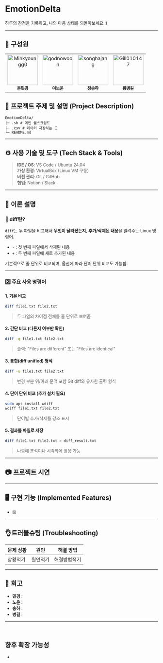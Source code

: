 # EmotionDelta
하루의 감정을 기록하고, 나의 마음 상태를 되돌아보세요 :)

---
## 👥 구성원
<table>
  <tr>
    <td align="center">
      <a href="https://github.com/Minkyoungg0">
        <img src="https://github.com/Minkyoungg0.png" width="100px;" alt="Minkyoungg0"/><br />
        <sub><b>문민경</b></sub>
      </a>
    </td>
    <td align="center">
       <a href="https://github.com/GodNowoon">
        <img src="https://github.com/GodNowoon.png" width="100px;" alt="godnowoon"/><br />
        <sub><b>이노운</b></sub>
      </a>
    </td>
    <td align="center">
      <a href="https://github.com/songhajang">
        <img src="https://github.com/songhajang.png" width="100px;" alt="songhajang"/><br />
        <sub><b>장송하</b></sub>
      </a>
    </td>
    <td align="center">
      <a href="https://github.com/Gill010147">
        <img src="https://github.com/Gill010147.png" width="100px;" alt="Gill010147"/><br />
        <sub><b>황병길</b></sub>
      </a>
    </td>
  </tr>
</table>

## 📝 프로젝트 주제 및 설명 (Project Description)





```
EmotionDelta/
├─ .sh # 메인 쉘스크립트
├─ .csv # 데이터 저장하는 곳
└─ README.md
```

---

## ⚙ 사용 기술 및 도구 (Tech Stack & Tools)

> **IDE / OS**: VS Code / Ubuntu 24.04 <br>
> **가상 환경**: VirtualBox (Linux VM 구동) <br>
> **버전 관리**: Git / GitHub <br>
> **협업**: Notion / Slack <br>

---

## 📝 이론 설명
### 📌 diff란?

`diff`는 두 파일을 비교해서 **무엇이 달라졌는지**, **추가/삭제된 내용**을 알려주는 Linux 명령어.

- `-` : 첫 번째 파일에서 삭제된 내용
- `+` : 두 번째 파일에 새로 추가된 내용

기본적으로 줄 단위로 비교되며, 옵션에 따라 단어 단위 비교도 가능함.

---

### 2️⃣ 주요 사용 명령어

#### 1. 기본 비교
```bash
diff file1.txt file2.txt
```

> 두 파일의 차이점 전체를 줄 단위로 보여줌

#### 2. 간단 비교 (다른지 여부만 확인)

```bash
diff -q file1.txt file2.txt
```

> 출력: "Files are different" 또는 "Files are identical"

#### 3. 통합(diff unified) 형식

```bash
diff -u file1.txt file2.txt
```

> 변경 부분 위/아래 문맥 포함
> Git diff와 유사한 출력 형식


#### 4. 단어 단위 비교 (추가 설치 필요)

```bash
sudo apt install wdiff
wdiff file1.txt file2.txt
```

> 단어별 추가/삭제를 강조 표시

#### 5. 결과를 파일로 저장

```bash
diff file1.txt file2.txt > diff_result.txt
```

> 나중에 분석이나 시각화에 활용 가능

---

## 📷 프로젝트 시연

> 

---

## 🖥️ 구현 기능 (Implemented Features)

- [x] 

---

## 👌트러블슈팅 (Troubleshooting)

| 문제 상황 | 원인 | 해결 방법 |
|-----------|------|-----------|
| 상황적기 | 원인적기 | 해결방법적기 |

---

## 📂 회고

- **민경** : 
- **노운** : 
- **송하** : 
- **병길** : 

---


<br>


## 향후 확장 가능성

- 
